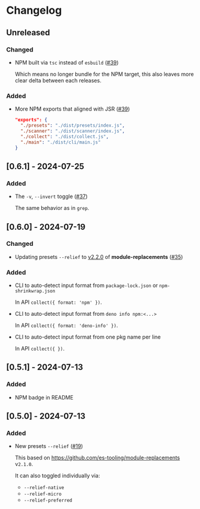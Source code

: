 # Changelog

## Unreleased

### Changed

- NPM built via `tsc` instead of `esbuild` ([#39](https://github.com/imcotton/pkg-fence/pull/39))

    Which means no longer bundle for the NPM target,
    this also leaves more clear delta between each releases.

### Added

- More NPM exports that aligned with JSR ([#39](https://github.com/imcotton/pkg-fence/pull/39))

    ```json
    "exports": {
      "./presets": "./dist/presets/index.js",
      "./scanner": "./dist/scanner/index.js",
      "./collect": "./dist/collect.js",
      "./main": "./dist/cli/main.js"
    }
    ```





## [0.6.1] - 2024-07-25

### Added

- The `-v`, `--invert` toggle ([#37](https://github.com/imcotton/pkg-fence/pull/37))

    The same behavior as in `grep`.





## [0.6.0] - 2024-07-19

### Changed

- Updating presets `--relief` to [v2.2.0](https://github.com/es-tooling/module-replacements/releases/tag/2.2.0) of **module-replacements** ([#35](https://github.com/imcotton/pkg-fence/pull/35))

### Added

- CLI to auto-detect input format from `package-lock.json` or `npm-shrinkwrap.json`

    In API `collect({ format: 'npm' })`.

- CLI to auto-detect input format from `deno info npm:<...>`

    In API `collect({ format: 'deno-info' })`.

- CLI to auto-detect input format from one pkg name per line

    In API `collect({ })`.





## [0.5.1] - 2024-07-13

### Added

- NPM badge in README





## [0.5.0] - 2024-07-13

### Added

- New presets `--relief` ([#19](https://github.com/imcotton/pkg-fence/pull/19))

    This based on https://github.com/es-tooling/module-replacements v`2.1.0`.

    It can also toggled individually via:
    - `--relief-native`
    - `--relief-micro`
    - `--relief-preferred`

